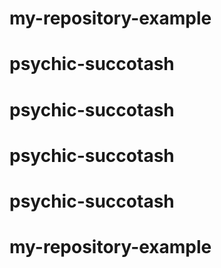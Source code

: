 # my-repository-example
# psychic-succotash
# psychic-succotash
# psychic-succotash
# psychic-succotash
# my-repository-example
